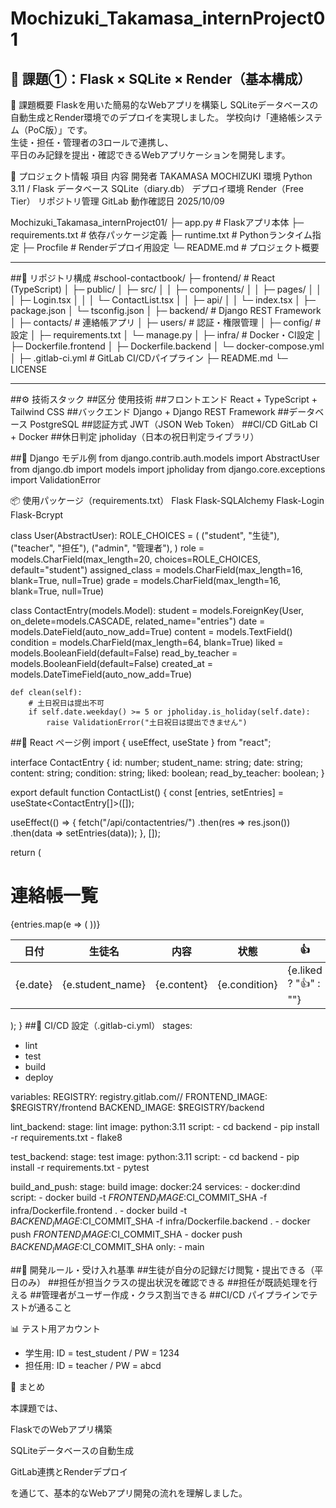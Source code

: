 # Mochizuki_Takamasa_internProject01

## 🧾 課題①：Flask × SQLite × Render（基本構成）
🎯 課題概要
Flaskを用いた簡易的なWebアプリを構築し
SQLiteデータベースの自動生成とRender環境でのデプロイを実現しました。
学校向け「連絡帳システム（PoC版）」です。  
生徒・担任・管理者の3ロールで連携し、  
平日のみ記録を提出・確認できるWebアプリケーションを開発します。

🧩 プロジェクト情報
項目	内容
開発者	TAKAMASA MOCHIZUKI
環境	Python 3.11 / Flask
データベース	SQLite（diary.db）
デプロイ環境	Render（Free Tier）
リポジトリ管理	GitLab
動作確認日	2025/10/09

Mochizuki_Takamasa_internProject01/
├─ app.py                # Flaskアプリ本体
├─ requirements.txt      # 依存パッケージ定義
├─ runtime.txt           # Pythonランタイム指定
├─ Procfile              # Renderデプロイ用設定
└─ README.md             # プロジェクト概要


---
##🧩 リポジトリ構成
#school-contactbook/
├─ frontend/                # React (TypeScript)
│  ├─ public/
│  ├─ src/
│  │  ├─ components/
│  │  ├─ pages/
│  │  │  ├─ Login.tsx
│  │  │  └─ ContactList.tsx
│  │  ├─ api/
│  │  └─ index.tsx
│  ├─ package.json
│  └─ tsconfig.json
│
├─ backend/                 # Django REST Framework
│  ├─ contacts/             # 連絡帳アプリ
│  ├─ users/                # 認証・権限管理
│  ├─ config/               # 設定
│  ├─ requirements.txt
│  └─ manage.py
│
├─ infra/                   # Docker・CI設定
│  ├─ Dockerfile.frontend
│  ├─ Dockerfile.backend
│  └─ docker-compose.yml
│
├─ .gitlab-ci.yml           # GitLab CI/CDパイプライン
├─ README.md
└─ LICENSE


---
##⚙️ 技術スタック
##区分	使用技術
##フロントエンド	React + TypeScript + Tailwind CSS
##バックエンド	Django + Django REST Framework
##データベース	PostgreSQL
##認証方式	JWT（JSON Web Token）
##CI/CD	GitLab CI + Docker
##休日判定	jpholiday（日本の祝日判定ライブラリ）

##🧩 Django モデル例
from django.contrib.auth.models import AbstractUser
from django.db import models
import jpholiday
from django.core.exceptions import ValidationError

📦 使用パッケージ（requirements.txt）
Flask
Flask-SQLAlchemy
Flask-Login
Flask-Bcrypt


class User(AbstractUser):
    ROLE_CHOICES = (
        ("student", "生徒"),
        ("teacher", "担任"),
        ("admin", "管理者"),
    )
    role = models.CharField(max_length=20, choices=ROLE_CHOICES, default="student")
    assigned_class = models.CharField(max_length=16, blank=True, null=True)
    grade = models.CharField(max_length=16, blank=True, null=True)


class ContactEntry(models.Model):
    student = models.ForeignKey(User, on_delete=models.CASCADE, related_name="entries")
    date = models.DateField(auto_now_add=True)
    content = models.TextField()
    condition = models.CharField(max_length=64, blank=True)
    liked = models.BooleanField(default=False)
    read_by_teacher = models.BooleanField(default=False)
    created_at = models.DateTimeField(auto_now_add=True)

    def clean(self):
        # 土日祝日は提出不可
        if self.date.weekday() >= 5 or jpholiday.is_holiday(self.date):
            raise ValidationError("土日祝日は提出できません")

##🧩 React ページ例
import { useEffect, useState } from "react";

interface ContactEntry {
  id: number;
  student_name: string;
  date: string;
  content: string;
  condition: string;
  liked: boolean;
  read_by_teacher: boolean;
}

export default function ContactList() {
  const [entries, setEntries] = useState<ContactEntry[]>([]);

  useEffect(() => {
    fetch("/api/contactentries/")
      .then(res => res.json())
      .then(data => setEntries(data));
  }, []);

  return (
    <div className="p-4">
      <h1 className="text-2xl mb-4">連絡帳一覧</h1>
      <table className="w-full border">
        <thead>
          <tr className="bg-gray-200">
            <th className="p-2 border">日付</th>
            <th className="p-2 border">生徒名</th>
            <th className="p-2 border">内容</th>
            <th className="p-2 border">状態</th>
            <th className="p-2 border">👍</th>
            <th className="p-2 border">既読</th>
          </tr>
        </thead>
        <tbody>
          {entries.map(e => (
            <tr key={e.id}>
              <td className="border p-2">{e.date}</td>
              <td className="border p-2">{e.student_name}</td>
              <td className="border p-2">{e.content}</td>
              <td className="border p-2">{e.condition}</td>
              <td className="border p-2">{e.liked ? "👍" : ""}</td>
              <td className="border p-2">{e.read_by_teacher ? "✅" : ""}</td>
            </tr>
          ))}
        </tbody>
      </table>
    </div>
  );
}
##🧪 CI/CD 設定（.gitlab-ci.yml）
stages:
  - lint
  - test
  - build
  - deploy

variables:
  REGISTRY: registry.gitlab.com/<USERNAME>/<PROJECT>
  FRONTEND_IMAGE: $REGISTRY/frontend
  BACKEND_IMAGE: $REGISTRY/backend

lint_backend:
  stage: lint
  image: python:3.11
  script:
    - cd backend
    - pip install -r requirements.txt
    - flake8

test_backend:
  stage: test
  image: python:3.11
  script:
    - cd backend
    - pip install -r requirements.txt
    - pytest

build_and_push:
  stage: build
  image: docker:24
  services:
    - docker:dind
  script:
    - docker build -t $FRONTEND_IMAGE:$CI_COMMIT_SHA -f infra/Dockerfile.frontend .
    - docker build -t $BACKEND_IMAGE:$CI_COMMIT_SHA -f infra/Dockerfile.backend .
    - docker push $FRONTEND_IMAGE:$CI_COMMIT_SHA
    - docker push $BACKEND_IMAGE:$CI_COMMIT_SHA
  only:
    - main

##🧭 開発ルール・受け入れ基準
##生徒が自分の記録だけ閲覧・提出できる（平日のみ）
##担任が担当クラスの提出状況を確認できる
##担任が既読処理を行える
##管理者がユーザー作成・クラス割当できる
##CI/CD パイプラインでテストが通ること

📊 テスト用アカウント

- 学生用: ID = test_student / PW = 1234
- 担任用: ID = teacher / PW = abcd


🏁 まとめ

本課題では、

FlaskでのWebアプリ構築

SQLiteデータベースの自動生成

GitLab連携とRenderデプロイ

を通じて、基本的なWebアプリ開発の流れを理解しました。
